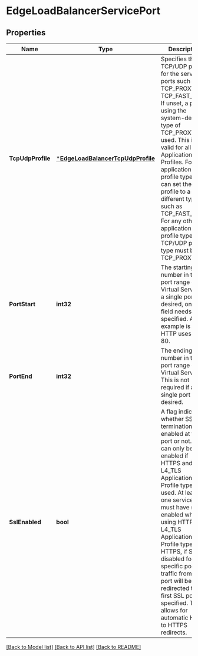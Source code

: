 # EdgeLoadBalancerServicePort

## Properties
Name | Type | Description | Notes
------------ | ------------- | ------------- | -------------
**TcpUdpProfile** | [***EdgeLoadBalancerTcpUdpProfile**](EdgeLoadBalancerTcpUdpProfile.md) | Specifies the TCP/UDP profile for the service ports such as TCP_PROXY or TCP_FAST_PATH. If unset, a profile using the system-defined type of TCP_PROXY is used. This is valid for all Application Profiles. For L4 application profile type, user can set the profile to a different type such as TCP_FAST_PATH. For any other application profile type, the TCP/UDP profile type must be TCP_PROXY.  | [optional] [default to null]
**PortStart** | **int32** | The starting port number in the port range of the Virtual Service. If a single port is desired, only this field needs to be specified. An example is that HTTP uses port 80.  | [default to null]
**PortEnd** | **int32** | The ending port number in the port range of the Virtual Service.  This is not required if a single port is desired. | [optional] [default to null]
**SslEnabled** | **bool** | A flag indicating whether SSL termination is enabled at the port or not. This can only be enabled if HTTPS and L4_TLS Application Profile types are used. At least one service port must have ssl enabled when using HTTPS or L4_TLS Application Profile types. For HTTPS, if SSL is disabled for a specific port, traffic from that port will be redirected to the first SSL port specified. This allows for automatic HTTP to HTTPS redirects.  | [optional] [default to null]

[[Back to Model list]](../README.md#documentation-for-models) [[Back to API list]](../README.md#documentation-for-api-endpoints) [[Back to README]](../README.md)


